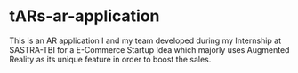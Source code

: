 # tARs-ar-application
This is an AR application I and my team developed during my Internship at SASTRA-TBI for a E-Commerce Startup Idea which majorly uses Augmented Reality as its unique feature in order to boost the sales.
